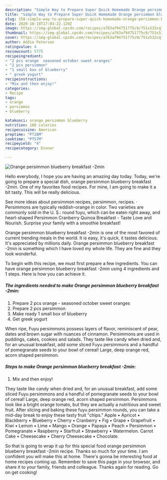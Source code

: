 ```yaml
---
description: "Simple Way to Prepare Super Quick Homemade Orange persimmon blueberry breakfast -2min"
title: "Simple Way to Prepare Super Quick Homemade Orange persimmon blueberry breakfast -2min"
slug: 158-simple-way-to-prepare-super-quick-homemade-orange-persimmon-blueberry-breakfast-2min
date: 2020-10-18T17:03:22.120Z
image: https://img-global.cpcdn.com/recipes/a763af94751775c9/751x532cq70/orange-persimmon-blueberry-breakfast-2min-recipe-main-photo.jpg
thumbnail: https://img-global.cpcdn.com/recipes/a763af94751775c9/751x532cq70/orange-persimmon-blueberry-breakfast-2min-recipe-main-photo.jpg
cover: https://img-global.cpcdn.com/recipes/a763af94751775c9/751x532cq70/orange-persimmon-blueberry-breakfast-2min-recipe-main-photo.jpg
author: Addie Peterson
ratingvalue: 4
reviewcount: 5775
recipeingredient:
- "2 pcs orange  seasoned october sweet oranges"
- "2 pcs persimmon"
- "1 small box of blueberry"
- " greek yogurt"
recipeinstructions:
- "Mix and then enjoy!"
categories:
- Recipe
tags:
- orange
- persimmon
- blueberry

katakunci: orange persimmon blueberry 
nutrition: 180 calories
recipecuisine: American
preptime: "PT28M"
cooktime: "PT57M"
recipeyield: "4"
recipecategory: Dinner

---
```



![Orange persimmon blueberry breakfast -2min](https://img-global.cpcdn.com/recipes/a763af94751775c9/751x532cq70/orange-persimmon-blueberry-breakfast-2min-recipe-main-photo.jpg)

Hello everybody, I hope you are having an amazing day today. Today, we're going to prepare a special dish, orange persimmon blueberry breakfast -2min. One of my favorites food recipes. For mine, I am going to make it a bit tasty. This will be really delicious.

See more ideas about persimmon recipes, persimmon, recipes. · Persimmons are typically reddish-orange in color. Two varieties are commonly sold in the U. S.: round fuyu, which can be eaten right away, and heart-shaped Persimmon Cranberry Quinoa Breakfast - Taste Love and Nourish. Surprise your family with a smoothie breakfast!

Orange persimmon blueberry breakfast -2min is one of the most favored of current trending meals in the world. It is easy, it's quick, it tastes delicious. It's appreciated by millions daily. Orange persimmon blueberry breakfast -2min is something which I have loved my whole life. They are fine and they look wonderful.


To begin with this recipe, we must first prepare a few ingredients. You can have orange persimmon blueberry breakfast -2min using 4 ingredients and 1 steps. Here is how you can achieve it.

<!--inarticleads1-->

##### The ingredients needed to make Orange persimmon blueberry breakfast -2min:

1. Prepare 2 pcs orange - seasoned october sweet oranges
1. Prepare 2 pcs persimmon
1. Make ready 1 small box of blueberry
1. Get  greek yogurt


When ripe, Fuyu persimmons possess layers of flavor, reminiscent of pear, dates and brown sugar with nuances of cinnamon. Persimmons are used in puddings, cakes, cookies and salads. They taste like candy when dried and, for an unusual breakfast, add some sliced Fuyu persimmons and a handful of pomegranate seeds to your bowl of cereal! Large, deep orange red, acorn shaped persimmon. 

<!--inarticleads2-->

##### Steps to make Orange persimmon blueberry breakfast -2min:

1. Mix and then enjoy!


They taste like candy when dried and, for an unusual breakfast, add some sliced Fuyu persimmons and a handful of pomegranate seeds to your bowl of cereal! Large, deep orange red, acorn shaped persimmon. Persimmons look like a bright orange tomato, but they are actually a nutritious and sweet fruit. After slicing and baking these fuyu persimmon rounds, you can take a mid-day break to enjoy these tasty fruit &#34;chips.&#34; Apple • Apricot • Blackberry • Blueberry • Cherry • Cranberry • Fig • Grape • Grapefruit • Kiwi • Lemon • Lime • Mango • Orange • Papaya • Peach • Persimmon • Pomegranate • Raspberry • Starfruit • Strawberry • Watermelon. Carrot Cake • Cheesecake • Cherry Cheesecake • Chocolate. 

So that is going to wrap it up for this special food orange persimmon blueberry breakfast -2min recipe. Thanks so much for your time. I am confident you will make this at home. There's gonna be interesting food at home recipes coming up. Remember to save this page in your browser, and share it to your family, friends and colleague. Thanks again for reading. Go on get cooking!
